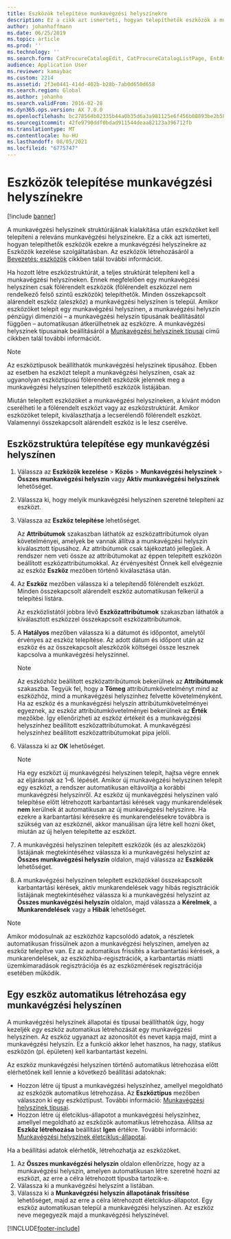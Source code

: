 ```yaml
---
title: Eszközök telepítése munkavégzési helyszínekre
description: Ez a cikk azt ismerteti, hogyan telepíthetők eszközök a munkavégzési helyszínekre az Eszközök kezelése szolgáltatásban.
author: johanhoffmann
ms.date: 06/25/2019
ms.topic: article
ms.prod: ''
ms.technology: ''
ms.search.form: CatProcureCatalogEdit, CatProcureCatalogListPage, EntAssetFunctionalLocationObjectChange, EntAssetFunctionalLocationObjectInstall, EntAssetFunctionalLocationObject
audience: Application User
ms.reviewer: kamaybac
ms.custom: 2214
ms.assetid: 2f3e0441-414d-402b-b28b-7ab0d650d658
ms.search.region: Global
ms.author: johanho
ms.search.validFrom: 2016-02-28
ms.dyn365.ops.version: AX 7.0.0
ms.openlocfilehash: bc278564b02335b44a0b35d6a3a981125e6f456b08893be2b5886f0a55396d52
ms.sourcegitcommit: 42fe9790ddf0bdad911544deaa82123a396712fb
ms.translationtype: MT
ms.contentlocale: hu-HU
ms.lasthandoff: 08/05/2021
ms.locfileid: "6775747"
---
```

# <a name="install-assets-on-functional-locations"></a>Eszközök telepítése munkavégzési helyszínekre

[!include [banner](../../includes/banner.md)]

 

A munkavégzési helyszínek struktúrájának kialakítása után eszközöket kell telepíteni a releváns munkavégzési helyszínekre. Ez a cikk azt ismerteti, hogyan telepíthetők eszközök ezekre a munkavégzési helyszínekre az Eszközök kezelése szolgáltatásban. Az eszközök létrehozásáról a [Bevezetés: eszközök](../objects/introduction-to-objects.md) cikkben talál további információt.

Ha hozott létre eszközstruktúrát, a teljes struktúrát telepíteni kell a munkavégzési helyszíneken. Ennek megfelelően egy munkavégzési helyszínen csak fölérendelt eszközök (fölérendelt eszközzel nem rendelkező felső szintű eszközök) telepíthetők. Minden összekapcsolt alárendelt eszköz (aleszköz) a munkavégzési helyszínen is települ. Amikor eszközöket telepít egy munkavégzési helyszínen, a munkavégzési helyszín pénzügyi dimenziói – a munkavégzési helyszín típusának beállításától függően – automatikusan átkerülhetnek az eszközre. A munkavégzési helyszínek típusainak beállításáról a [Munkavégzési helyszínek típusai](../setup-for-functional-locations/functional-location-types.md) című cikkben talál további információt.

> [!NOTE]
> Az eszköztípusok beállíthatók munkavégzési helyszínek típusához. Ebben az esetben ha eszközt telepít a munkavégzési helyszínen, csak az ugyanolyan eszköztípusú fölérendelt eszközök jelennek meg a munkavégzési helyszínen telepíthető eszközök listájában.

Miután telepített eszközöket a munkavégzési helyszíneken, a kívánt módon cserélheti le a fölérendelt eszközt vagy az eszközstruktúrát. Amikor eszközöket telepít, kiválaszthatja a lecserélendő fölérendelt eszközt. Valamennyi összekapcsolt alárendelt eszköz is le lesz cserélve. 


## <a name="install-an-asset-structure-on-a-functional-location"></a>Eszközstruktúra telepítése egy munkavégzési helyszínen

1. Válassza az **Eszközök kezelése** \> **Közös** \> **Munkavégzési helyszínek** \> **Összes munkavégzési helyszín** vagy **Aktív munkavégzési helyszínek** lehetőséget.
2. Válassza ki, hogy melyik munkavégzési helyszínen szeretné telepíteni az eszközt.
3. Válassza az **Eszköz telepítése** lehetőséget.

    Az **Attribútumok** szakaszban láthatók az eszközattribútumok olyan követelményei, amelyek be vannak állítva a munkavégzési helyszín kiválasztott típusához. Az attribútumok csak tájékoztató jellegűek. A rendszer nem veti össze az attribútumokat az éppen telepített eszközön beállított eszközattribútumokkal. Az érvényesítést Önnek kell elvégeznie az eszköz **Eszköz** mezőben történő kiválasztása után.

4. Az **Eszköz** mezőben válassza ki a telepítendő fölérendelt eszközt. Minden összekapcsolt alárendelt eszköz automatikusan felkerül a telepítési listára.

    Az eszközlistától jobbra lévő **Eszközattribútumok** szakaszban láthatók a kiválasztott eszközzel összekapcsolt eszközattribútumok.

5. A **Hatályos** mezőben válassza ki a dátumot és időpontot, amelytől érvényes az eszköz telepítése. Az adott dátum és időpont után az eszköz és az összekapcsolt aleszközök költségei össze lesznek kapcsolva a munkavégzési helyszínnel.

    > [!NOTE]
    > Az eszközhöz beállított eszközattribútumok bekerülnek az **Attribútumok** szakaszba. Tegyük fel, hogy a **Tömeg** attribútumkövetelményt mind az eszközhöz, mind a munkavégzési helyszínhez felvette követelményként. Ha az eszköz és a munkavégzési helyszín attribútumkövetelményei egyeznek, az eszköz attribútumkövetelményei bekerülnek az **Érték** mezőkbe. Így ellenőrizheti az eszköz értékeit és a munkavégzési helyszínhez beállított eszközattribútumokat. A munkavégzési helyszínhez beállított eszközattribútumokat pipa jelöli.

6. Válassza ki az **OK** lehetőséget.

    > [!NOTE]
    > Ha egy eszközt új munkavégzési helyszínen telepít, hajtsa végre ennek az eljárásnak az 1–6. lépését. Amikor új munkavégzési helyszínen telepít egy eszközt, a rendszer automatikusan eltávolítja a korábbi munkavégzési helyszínről. Az eszköz új munkavégzési helyszínen való telepítése előtt létrehozott karbantartási kérések vagy munkarendelések **nem** kerülnek át automatikusan az új munkavégzési helyszínre. Ha ezekre a karbantartási kérésekre és munkarendelésekre továbbra is szükség van az eszköznél, akkor manuálisan újra létre kell hozni őket, miután az új helyen telepítette az eszközt.

7. A munkavégzési helyszínen telepített eszközök (és az aleszközök) listájának megtekintéséhez válassza ki a munkavégzési helyszínt az **Összes munkavégzési helyszín** oldalon, majd válassza az **Eszközök** lehetőséget.
8. A munkavégzési helyszínen telepített eszközökkel összekapcsolt karbantartási kérések, aktív munkarendelések vagy hibás regisztrációk listájának megtekintéséhez válassza ki a munkavégzési helyszínt az **Összes munkavégzési helyszín** oldalon, majd válassza a **Kérelmek**, a **Munkarendelések** vagy a **Hibák** lehetőséget.

> [!NOTE]
> Amikor módosulnak az eszközhöz kapcsolódó adatok, a részletek automatikusan frissülnek azon a munkavégzési helyszínen, amelyen az eszköz telepítve van. Ez az automatikus frissítés a karbantartási kérések, a munkarendelések, az eszközhiba-regisztrációk, a karbantartás miatti üzemkimaradások regisztrációja és az eszközmérések regisztrációja esetében működik.

## <a name="automatically-create-one-asset-on-a-functional-location"></a>Egy eszköz automatikus létrehozása egy munkavégzési helyszínen

A munkavégzési helyszínek állapotai és típusai beállíthatók úgy, hogy kezeljék *egy* eszköz automatikus létrehozását egy munkavégzési helyszínen. Az eszköz ugyanazt az azonosítót és nevet kapja majd, mint a munkavégzési helyszín. Ez a funkció akkor lehet hasznos, ha nagy, statikus eszközön (pl. épületen) kell karbantartást kezelni.

Az eszköz munkavégzési helyszínen történő automatikus létrehozása előtt elérhetőnek kell lennie a következő beállítási adatoknak:

- Hozzon létre új típust a munkavégzési helyszínhez, amellyel megoldható az eszközök automatikus létrehozása. Az **Eszköztípus** mezőben válasszon ki egy eszköztípust. További információ: [Munkavégzési helyszínek típusai](../setup-for-functional-locations/functional-location-types.md).
- Hozzon létre új életciklus-állapotot a munkavégzési helyszínhez, amellyel megoldható az eszközök automatikus létrehozása. Állítsa az **Eszköz létrehozása** beállítást **Igen** értékre. További információ: [Munkavégzési helyszínek életciklus-állapotai](../setup-for-functional-locations/functional-location-stages.md).

Ha a beállítási adatok elérhetők, létrehozhatja az eszközöket.

1. Az **Összes munkavégzési helyszín** oldalon ellenőrizze, hogy az a munkavégzési helyszín, amelyen automatikusan létre szeretné hozni az eszközt, az erre a célra létrehozott típusba tartozik-e.
2. Válassza ki a munkavégzési helyszínt a listában.
3. Válassza ki a **Munkavégzési helyszín állapotának frissítése** lehetőséget, majd az erre a célra létrehozott életciklus-állapotot. Egy eszköz automatikusan települ a munkavégzési helyszínen. Az eszköz neve megegyezik majd a munkavégzési helyszínével.


[!INCLUDE[footer-include](../../../includes/footer-banner.md)]
